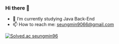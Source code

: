 ### Hi there 👋

- 🌱 I’m currently studying Java Back-End
- 📫 How to reach me: seungmin9066@gmail.com

[![Solved.ac
seungmin96](http://mazassumnida.wtf/api/v2/generate_badge?boj=seungmin96)](https://solved.ac/seungmin96)
<!--
**Winmini/Winmini** is a ✨ _special_ ✨ repository because its `README.md` (this file) appears on your GitHub profile.

Here are some ideas to get you started:

- 🔭 I’m currently working on ...
- 🌱 I’m currently learning ...
- 👯 I’m looking to collaborate on ...
- 🤔 I’m looking for help with ...
- 💬 Ask me about ...
- 📫 How to reach me: ...
- 😄 Pronouns: ...
- ⚡ Fun fact: ...
-->
